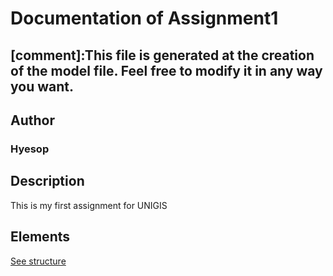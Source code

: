 # Documentation of Assignment1

[comment]:This file is generated at the creation of the model file. Feel free to modify it in any way you want. 
---

## Author
### Hyesop

## Description

This is my first assignment for UNIGIS

## Elements

[See structure](Assignment1_structure.md)

